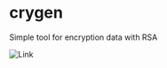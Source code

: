# crygen
Simple tool for encryption data with RSA

![Link](https://chart.googleapis.com/chart?chs=300x300&cht=qr&chl=https%3A%2F%2Fwcoder.github.io%2Fcrygen%2F&choe=UTF-8)
